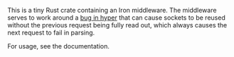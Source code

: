 This is a tiny Rust crate containing an Iron middleware. The middleware serves to work around a [bug in hyper](https://github.com/hyperium/hyper/issues/309) that can cause sockets to be reused without the previous request being fully read out, which always causes the next request to fail in parsing.

For usage, see the documentation.

